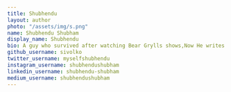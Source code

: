 ```yaml
---
title: Shubhendu
layout: author
photo: "/assets/img/s.png"
name: Shubhendu Shubham
display_name: Shubhendu
bio: A guy who survived after watching Bear Grylls shows,Now He writes code for survial.
github_username: sivolko
twitter_username: myselfshubhendu
instagram_username: shubhendushubham
linkedin_username: shubhendu-shubham
medium_username: shubhendushubham
---
```


